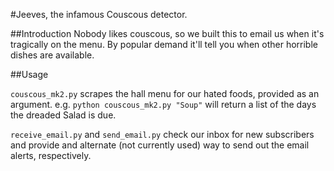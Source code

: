 #Jeeves, the infamous Couscous detector.

##Introduction
Nobody likes couscous, so we built this to email us when it's tragically on the menu. By popular demand it'll tell you when other horrible dishes are available.

##Usage

`couscous_mk2.py` scrapes the hall menu for our hated foods, provided as an argument.
e.g. `python couscous_mk2.py "Soup"` will return a list of the days the dreaded Salad is due.

`receive_email.py` and `send_email.py` check our inbox for new subscribers and provide and alternate (not currently used) way to send out the email alerts, respectively.
